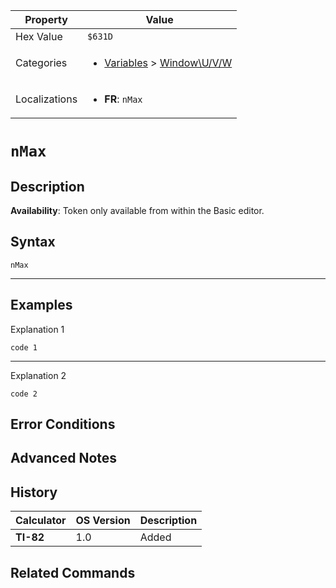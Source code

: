 | Property      | Value |
|---------------|-------|
| Hex Value     | `$631D`|
| Categories    | <ul><li>[Variables](<../categories/Variables.md>) > [Window\U/V/W](<../categories/Variables.md#Window\U/V/W>)</li></ul> |
| Localizations | <ul><li><b>FR</b>: `nMax`</li></ul> |

# `nMax`

## Description



<b>Availability</b>: Token only available from within the Basic editor.

## Syntax
`nMax`

<hr>

## Examples

Explanation 1
```ti-basic
code 1
```
---
Explanation 2
```ti-basic
code 2
```

## Error Conditions


## Advanced Notes


## History
| Calculator | OS Version | Description |
|------------|------------|-------------|
| <b>TI-82</b> | 1.0 | Added

## Related Commands

    